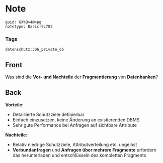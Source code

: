 # Note
```
guid: GX%Q>4@>pg
notetype: Basic-9c783
```

### Tags
```
datenschutz::06_private_db
```

## Front
Was sind die <b>Vor- und Nachteile</b> der <b>Fragmentierung</b>
von <b>Datenbanken</b>?

## Back
<b>Vorteile:</b>
<ul>
  <li>Detaillierte Schutzziele definierbar
  <li>Einfach einzusetzen, keine Änderung an existierenden DBMS
  <li>Sehr gute Performance bei Anfragen auf sichtbare Attribute
</ul><b>Nachteile:</b>
<ul>
  <li>Relativ niedrige Schutzziele, Attributverteilung etc.
  ungelöst
  <li><b>Verbundanfragen</b> und <b>Anfragen über mehrere
  Fragmente</b> erfordern das herunterladen und entschlüsseln des
  kompletten Fragments
</ul>
